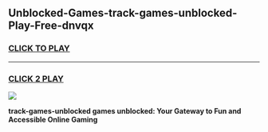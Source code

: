 
## Unblocked-Games-track-games-unblocked-Play-Free-dnvqx
<h3>
<a href="https://premium76.site?title=track-games-unblocked&ref=21A">CLICK TO PLAY</a></h3>
<hr>

<h3>
<a href="https://premium76.site?title=track-games-unblocked&ref=21A">CLICK 2 PLAY</a>
  
</h3>

<a href="https://premium76.site?title=track-games-unblocked&ref=21A"><img src="https://clearcache.store/games.png"></a>


**track-games-unblocked games unblocked: Your Gateway to Fun and Accessible Online Gaming**
